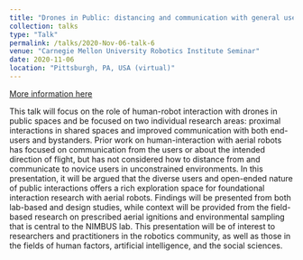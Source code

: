 ```yaml
---
title: "Drones in Public: distancing and communication with general users"
collection: talks
type: "Talk"
permalink: /talks/2020-Nov-06-talk-6
venue: "Carnegie Mellon University Robotics Institute Seminar"
date: 2020-11-06
location: "Pittsburgh, PA, USA (virtual)"
---
```


[More information here](https://www.ri.cmu.edu/event/ri-seminar-brittany-a-duncan-university-of-nebraska-lincoln-assistant-professor-2020-11-06/)

This talk will focus on the role of human-robot interaction with drones in public spaces and be focused on two individual research areas: proximal interactions in shared spaces and improved communication with both end-users and bystanders. Prior work on human-interaction with aerial robots has focused on communication from the users or about the intended direction of flight, but has not considered how to distance from and communicate to novice users in unconstrained environments. In this presentation, it will be argued that the diverse users and open-ended nature of public interactions offers a rich exploration space for foundational interaction research with aerial robots. Findings will be presented from both lab-based and design studies, while context will be provided from the field-based research on prescribed aerial ignitions and environmental sampling that is central to the NIMBUS lab. This presentation will be of interest to researchers and practitioners in the robotics community, as well as those in the fields of human factors, artificial intelligence, and the social sciences.

